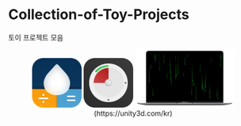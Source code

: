 # Collection-of-Toy-Projects
토이 프로젝트 모음



<div align="center">
<img src="./images/AppIcon.png" width="100">
<img src="./images/miniTimer.png" width="100">
<img src="./images/free-matrix-air-mini.png" width="200">(https://unity3d.com/kr)
</div>

